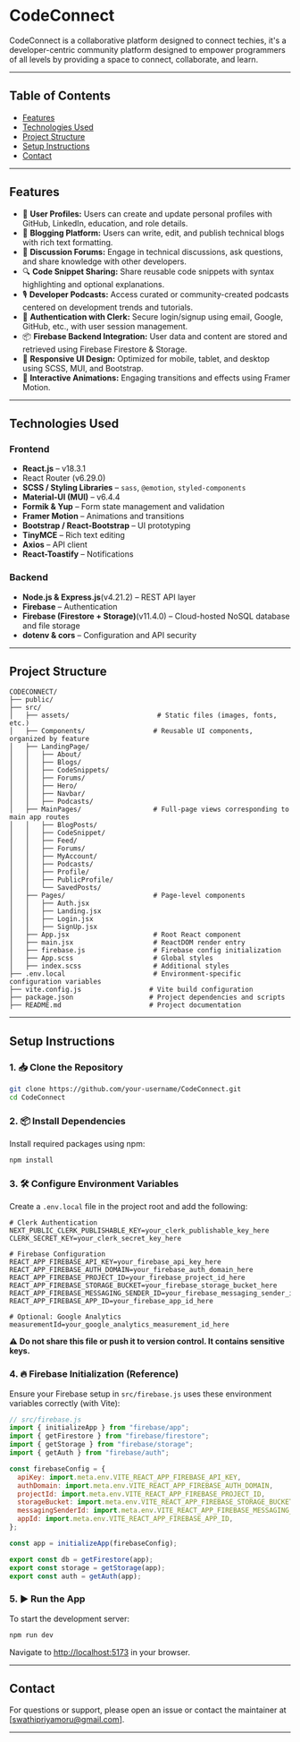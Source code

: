 # CodeConnect

CodeConnect is a collaborative platform designed to connect techies, it's a developer-centric community platform designed to empower programmers of all levels by providing a space to connect, collaborate, and learn.

---

## Table of Contents

- [Features](#features)
- [Technologies Used](#technologies-used)
- [Project Structure](#project-structure)
- [Setup Instructions](#setup-instructions)
- [Contact](#contact)

---

## Features

- 👤 **User Profiles:** Users can create and update personal profiles with GitHub, LinkedIn, education, and role details.
- 📝 **Blogging Platform:** Users can write, edit, and publish technical blogs with rich text formatting.
- 💬 **Discussion Forums:** Engage in technical discussions, ask questions, and share knowledge with other developers.
- 🔍 **Code Snippet Sharing:** Share reusable code snippets with syntax highlighting and optional explanations.
- 🎙️ **Developer Podcasts:** Access curated or community-created podcasts centered on development trends and tutorials.
- 🔐 **Authentication with Clerk:** Secure login/signup using email, Google, GitHub, etc., with user session management.
- 📦 **Firebase Backend Integration:** User data and content are stored and retrieved using Firebase Firestore & Storage.
- 📲 **Responsive UI Design:** Optimized for mobile, tablet, and desktop using SCSS, MUI, and Bootstrap.
- 🌈 **Interactive Animations:** Engaging transitions and effects using Framer Motion.

---

## Technologies Used

### Frontend
- **React.js** – v18.3.1
- React Router (v6.29.0)
- **SCSS / Styling Libraries** – `sass`, `@emotion`, `styled-components`
- **Material-UI (MUI)** – v6.4.4
- **Formik & Yup** – Form state management and validation
- **Framer Motion** – Animations and transitions
- **Bootstrap / React-Bootstrap** – UI prototyping
- **TinyMCE** – Rich text editing
- **Axios** – API client
- **React-Toastify** – Notifications

### Backend
- **Node.js & Express.js**(v4.21.2) – REST API layer
- **Firebase** – Authentication
- **Firebase (Firestore + Storage)**(v11.4.0) – Cloud-hosted NoSQL database and file storage
- **dotenv & cors** – Configuration and API security

---

## Project Structure

```
CODECONNECT/
├── public/
├── src/
│   ├── assets/                      # Static files (images, fonts, etc.)
│   ├── Components/                 # Reusable UI components, organized by feature
│   ├── LandingPage/
│   │   ├── About/
│   │   ├── Blogs/
│   │   ├── CodeSnippets/
│   │   ├── Forums/
│   │   ├── Hero/
│   │   ├── Navbar/
│   │   ├── Podcasts/
│   ├── MainPages/                  # Full-page views corresponding to main app routes
│   │   ├── BlogPosts/
│   │   ├── CodeSnippet/
│   │   ├── Feed/
│   │   ├── Forums/
│   │   ├── MyAccount/
│   │   ├── Podcasts/
│   │   ├── Profile/
│   │   ├── PublicProfile/
│   │   └── SavedPosts/
│   ├── Pages/                      # Page-level components
│   │   ├── Auth.jsx
│   │   ├── Landing.jsx
│   │   ├── Login.jsx
│   │   ├── SignUp.jsx
│   ├── App.jsx                     # Root React component
│   ├── main.jsx                    # ReactDOM render entry
│   ├── firebase.js                 # Firebase config initialization
│   ├── App.scss                    # Global styles
│   ├── index.scss                  # Additional styles
├── .env.local                      # Environment-specific configuration variables
├── vite.config.js                 # Vite build configuration
├── package.json                   # Project dependencies and scripts
├── README.md                      # Project documentation

```


---

## Setup Instructions

### 1. 📥 Clone the Repository

```bash
git clone https://github.com/your-username/CodeConnect.git
cd CodeConnect
```

### 2. 📦 Install Dependencies

Install required packages using npm:

```bash
npm install
```

### 3. 🛠️ Configure Environment Variables

Create a `.env.local` file in the project root and add the following:

```env
# Clerk Authentication
NEXT_PUBLIC_CLERK_PUBLISHABLE_KEY=your_clerk_publishable_key_here
CLERK_SECRET_KEY=your_clerk_secret_key_here

# Firebase Configuration
REACT_APP_FIREBASE_API_KEY=your_firebase_api_key_here
REACT_APP_FIREBASE_AUTH_DOMAIN=your_firebase_auth_domain_here
REACT_APP_FIREBASE_PROJECT_ID=your_firebase_project_id_here
REACT_APP_FIREBASE_STORAGE_BUCKET=your_firebase_storage_bucket_here
REACT_APP_FIREBASE_MESSAGING_SENDER_ID=your_firebase_messaging_sender_id_here
REACT_APP_FIREBASE_APP_ID=your_firebase_app_id_here

# Optional: Google Analytics
measurementId=your_google_analytics_measurement_id_here
```

⚠️ **Do not share this file or push it to version control. It contains sensitive keys.**

### 4. 🔥 Firebase Initialization (Reference)

Ensure your Firebase setup in `src/firebase.js` uses these environment variables correctly (with Vite):

```javascript
// src/firebase.js
import { initializeApp } from "firebase/app";
import { getFirestore } from "firebase/firestore";
import { getStorage } from "firebase/storage";
import { getAuth } from "firebase/auth";

const firebaseConfig = {
  apiKey: import.meta.env.VITE_REACT_APP_FIREBASE_API_KEY,
  authDomain: import.meta.env.VITE_REACT_APP_FIREBASE_AUTH_DOMAIN,
  projectId: import.meta.env.VITE_REACT_APP_FIREBASE_PROJECT_ID,
  storageBucket: import.meta.env.VITE_REACT_APP_FIREBASE_STORAGE_BUCKET,
  messagingSenderId: import.meta.env.VITE_REACT_APP_FIREBASE_MESSAGING_SENDER_ID,
  appId: import.meta.env.VITE_REACT_APP_FIREBASE_APP_ID,
};

const app = initializeApp(firebaseConfig);

export const db = getFirestore(app);
export const storage = getStorage(app);
export const auth = getAuth(app);
```

### 5. ▶️ Run the App

To start the development server:

```bash
npm run dev
```

Navigate to [http://localhost:5173](http://localhost:5173) in your browser.

---

## Contact

For questions or support, please open an issue or contact the maintainer at [swathipriyamoru@gmail.com].

---
